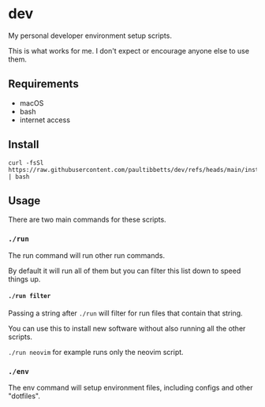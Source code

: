 # dev

My personal developer environment setup scripts.

This is what works for me. I don't expect or encourage anyone else to use them.

## Requirements

- macOS
- bash
- internet access

## Install

```
curl -fsSl https://raw.githubusercontent.com/paultibbetts/dev/refs/heads/main/install | bash
```

## Usage

There are two main commands for these scripts.

### `./run`

The run command will run other run commands.

By default it will run all of them but you can filter this list down to speed things up.

#### `./run filter`

Passing a string after `./run` will filter for run files that contain that string.

You can use this to install new software without also running all the other scripts.

`./run neovim` for example runs only the neovim script.

### `./env`

The env command will setup environment files, including configs and other "dotfiles".
